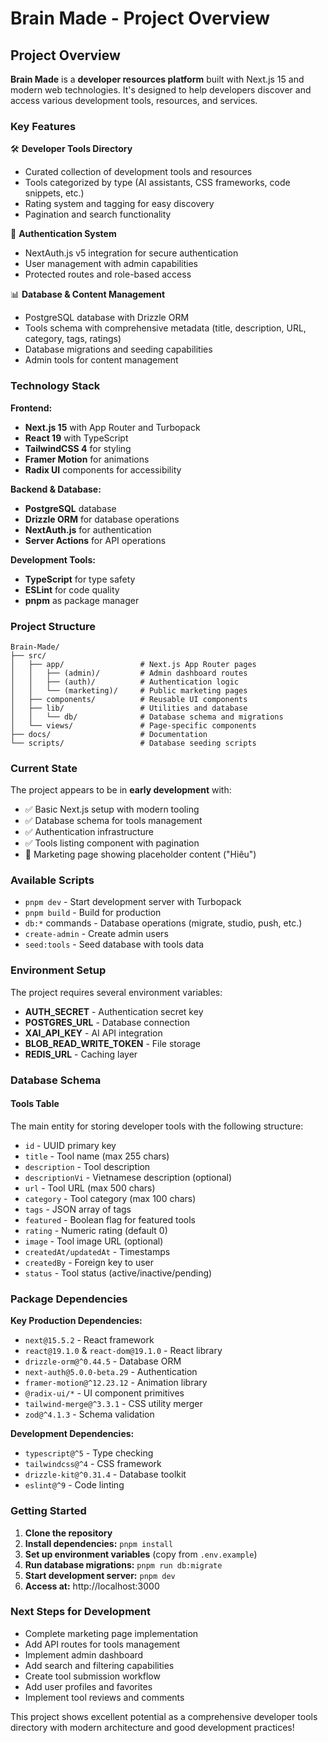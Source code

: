 # Brain Made - Project Overview

## Project Overview

**Brain Made** is a **developer resources platform** built with Next.js 15 and modern web technologies. It's designed to help developers discover and access various development tools, resources, and services.

### Key Features

🛠️ **Developer Tools Directory**
- Curated collection of development tools and resources
- Tools categorized by type (AI assistants, CSS frameworks, code snippets, etc.)
- Rating system and tagging for easy discovery
- Pagination and search functionality

🔐 **Authentication System**
- NextAuth.js v5 integration for secure authentication
- User management with admin capabilities
- Protected routes and role-based access

📊 **Database & Content Management**
- PostgreSQL database with Drizzle ORM
- Tools schema with comprehensive metadata (title, description, URL, category, tags, ratings)
- Database migrations and seeding capabilities
- Admin tools for content management

### Technology Stack

**Frontend:**
- **Next.js 15** with App Router and Turbopack
- **React 19** with TypeScript
- **TailwindCSS 4** for styling
- **Framer Motion** for animations
- **Radix UI** components for accessibility

**Backend & Database:**
- **PostgreSQL** database
- **Drizzle ORM** for database operations
- **NextAuth.js** for authentication
- **Server Actions** for API operations

**Development Tools:**
- **TypeScript** for type safety
- **ESLint** for code quality
- **pnpm** as package manager

### Project Structure

```
Brain-Made/
├── src/
│   ├── app/                 # Next.js App Router pages
│   │   ├── (admin)/         # Admin dashboard routes
│   │   ├── (auth)/          # Authentication logic
│   │   └── (marketing)/     # Public marketing pages
│   ├── components/          # Reusable UI components
│   ├── lib/                 # Utilities and database
│   │   └── db/              # Database schema and migrations
│   └── views/               # Page-specific components
├── docs/                    # Documentation
└── scripts/                 # Database seeding scripts
```

### Current State

The project appears to be in **early development** with:
- ✅ Basic Next.js setup with modern tooling
- ✅ Database schema for tools management
- ✅ Authentication infrastructure
- ✅ Tools listing component with pagination
- 🚧 Marketing page showing placeholder content ("Hiêu")

### Available Scripts

- `pnpm dev` - Start development server with Turbopack
- `pnpm build` - Build for production
- `db:*` commands - Database operations (migrate, studio, push, etc.)
- `create-admin` - Create admin users
- `seed:tools` - Seed database with tools data

### Environment Setup

The project requires several environment variables:
- **AUTH_SECRET** - Authentication secret key
- **POSTGRES_URL** - Database connection
- **XAI_API_KEY** - AI API integration
- **BLOB_READ_WRITE_TOKEN** - File storage
- **REDIS_URL** - Caching layer

### Database Schema

#### Tools Table
The main entity for storing developer tools with the following structure:
- `id` - UUID primary key
- `title` - Tool name (max 255 chars)
- `description` - Tool description
- `descriptionVi` - Vietnamese description (optional)
- `url` - Tool URL (max 500 chars)
- `category` - Tool category (max 100 chars)
- `tags` - JSON array of tags
- `featured` - Boolean flag for featured tools
- `rating` - Numeric rating (default 0)
- `image` - Tool image URL (optional)
- `createdAt/updatedAt` - Timestamps
- `createdBy` - Foreign key to user
- `status` - Tool status (active/inactive/pending)

### Package Dependencies

**Key Production Dependencies:**
- `next@15.5.2` - React framework
- `react@19.1.0` & `react-dom@19.1.0` - React library
- `drizzle-orm@^0.44.5` - Database ORM
- `next-auth@5.0.0-beta.29` - Authentication
- `framer-motion@^12.23.12` - Animation library
- `@radix-ui/*` - UI component primitives
- `tailwind-merge@^3.3.1` - CSS utility merger
- `zod@^4.1.3` - Schema validation

**Development Dependencies:**
- `typescript@^5` - Type checking
- `tailwindcss@^4` - CSS framework
- `drizzle-kit@^0.31.4` - Database toolkit
- `eslint@^9` - Code linting

### Getting Started

1. **Clone the repository**
2. **Install dependencies:** `pnpm install`
3. **Set up environment variables** (copy from `.env.example`)
4. **Run database migrations:** `pnpm run db:migrate`
5. **Start development server:** `pnpm dev`
6. **Access at:** http://localhost:3000

### Next Steps for Development

- Complete marketing page implementation
- Add API routes for tools management
- Implement admin dashboard
- Add search and filtering capabilities
- Create tool submission workflow
- Add user profiles and favorites
- Implement tool reviews and comments

This project shows excellent potential as a comprehensive developer tools directory with modern architecture and good development practices!
